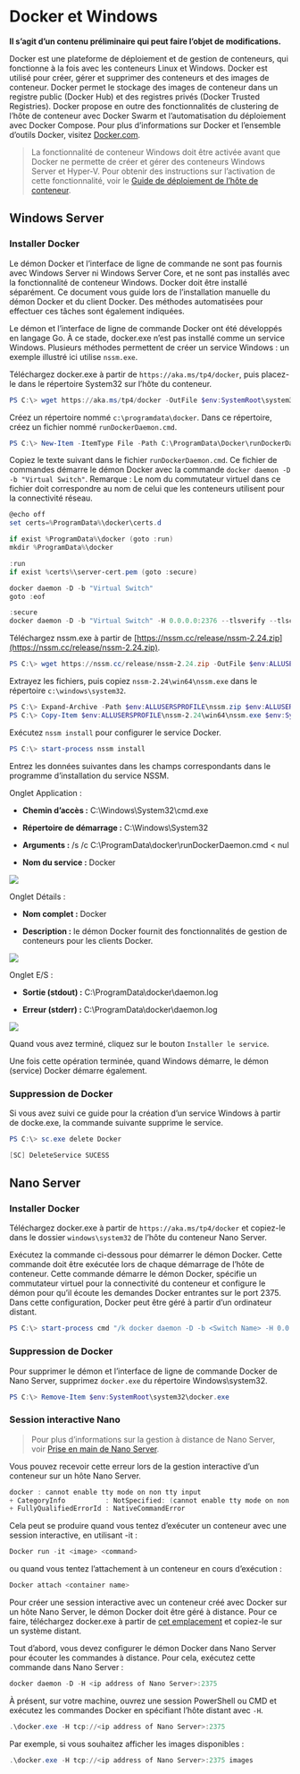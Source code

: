



# Docker et Windows

**Il s’agit d’un contenu préliminaire qui peut faire l’objet de modifications.**

Docker est une plateforme de déploiement et de gestion de conteneurs, qui fonctionne à la fois avec les conteneurs Linux et Windows. Docker est utilisé pour créer, gérer et supprimer des conteneurs et des images de conteneur. Docker permet le stockage des images de conteneur dans un registre public (Docker Hub) et des registres privés (Docker Trusted Registries). Docker propose en outre des fonctionnalités de clustering de l’hôte de conteneur avec Docker Swarm et l’automatisation du déploiement avec Docker Compose. Pour plus d’informations sur Docker et l’ensemble d’outils Docker, visitez [Docker.com](https://www.docker.com/).

> La fonctionnalité de conteneur Windows doit être activée avant que Docker ne permette de créer et gérer des conteneurs Windows Server et Hyper-V. Pour obtenir des instructions sur l’activation de cette fonctionnalité, voir le [Guide de déploiement de l’hôte de conteneur](./docker_windows.md).

## Windows Server

### Installer Docker

Le démon Docker et l’interface de ligne de commande ne sont pas fournis avec Windows Server ni Windows Server Core, et ne sont pas installés avec la fonctionnalité de conteneur Windows. Docker doit être installé séparément. Ce document vous guide lors de l’installation manuelle du démon Docker et du client Docker. Des méthodes automatisées pour effectuer ces tâches sont également indiquées.

Le démon et l’interface de ligne de commande Docker ont été développés en langage Go. À ce stade, docker.exe n’est pas installé comme un service Windows. Plusieurs méthodes permettent de créer un service Windows : un exemple illustré ici utilise `nssm.exe`.

Téléchargez docker.exe à partir de `https://aka.ms/tp4/docker`, puis placez-le dans le répertoire System32 sur l’hôte du conteneur.

```powershell
PS C:\> wget https://aka.ms/tp4/docker -OutFile $env:SystemRoot\system32\docker.exe
```

Créez un répertoire nommé `c:\programdata\docker`. Dans ce répertoire, créez un fichier nommé `runDockerDaemon.cmd`.

```powershell
PS C:\> New-Item -ItemType File -Path C:\ProgramData\Docker\runDockerDaemon.cmd -Force
```

Copiez le texte suivant dans le fichier `runDockerDaemon.cmd`. Ce fichier de commandes démarre le démon Docker avec la commande `docker daemon -D -b "Virtual Switch"`. Remarque : Le nom du commutateur virtuel dans ce fichier doit correspondre au nom de celui que les conteneurs utilisent pour la connectivité réseau.

```powershell
@echo off
set certs=%ProgramData%\docker\certs.d

if exist %ProgramData%\docker (goto :run)
mkdir %ProgramData%\docker

:run
if exist %certs%\server-cert.pem (goto :secure)

docker daemon -D -b "Virtual Switch"
goto :eof

:secure
docker daemon -D -b "Virtual Switch" -H 0.0.0.0:2376 --tlsverify --tlscacert=%certs%\ca.pem --tlscert=%certs%\server-cert.pem --tlskey=%certs%\server-key.pem
```
Téléchargez nssm.exe à partir de [https://nssm.cc/release/nssm-2.24.zip](https://nssm.cc/release/nssm-2.24.zip).

```powershell
PS C:\> wget https://nssm.cc/release/nssm-2.24.zip -OutFile $env:ALLUSERSPROFILE\nssm.zip
```

Extrayez les fichiers, puis copiez `nssm-2.24\win64\nssm.exe` dans le répertoire `c:\windows\system32`.

```powershell
PS C:\> Expand-Archive -Path $env:ALLUSERSPROFILE\nssm.zip $env:ALLUSERSPROFILE
PS C:\> Copy-Item $env:ALLUSERSPROFILE\nssm-2.24\win64\nssm.exe $env:SystemRoot\system32
```
Exécutez `nssm install` pour configurer le service Docker.

```powershell
PS C:\> start-process nssm install
```

Entrez les données suivantes dans les champs correspondants dans le programme d’installation du service NSSM.

Onglet Application :

- **Chemin d’accès :** C:\Windows\System32\cmd.exe

- **Répertoire de démarrage :** C:\Windows\System32

- **Arguments :** /s /c C:\ProgramData\docker\runDockerDaemon.cmd < nul

- **Nom du service :** Docker

![](media/nssm1.png)

Onglet Détails :

- **Nom complet :** Docker

- **Description :** le démon Docker fournit des fonctionnalités de gestion de conteneurs pour les clients Docker.


![](media/nssm2.png)

Onglet E/S :

- **Sortie (stdout) :** C:\ProgramData\docker\daemon.log

- **Erreur (stderr) :** C:\ProgramData\docker\daemon.log


![](media/nssm3.png)

Quand vous avez terminé, cliquez sur le bouton `Installer le service`.

Une fois cette opération terminée, quand Windows démarre, le démon (service) Docker démarre également.

### Suppression de Docker

Si vous avez suivi ce guide pour la création d’un service Windows à partir de docke.exe, la commande suivante supprime le service.

```powershell
PS C:\> sc.exe delete Docker

[SC] DeleteService SUCESS
```

## Nano Server

### Installer Docker

Téléchargez docker.exe à partir de `https://aka.ms/tp4/docker` et copiez-le dans le dossier `windows\system32` de l’hôte du conteneur Nano Server.

Exécutez la commande ci-dessous pour démarrer le démon Docker. Cette commande doit être exécutée lors de chaque démarrage de l’hôte de conteneur. Cette commande démarre le démon Docker, spécifie un commutateur virtuel pour la connectivité du conteneur et configure le démon pour qu’il écoute les demandes Docker entrantes sur le port 2375. Dans cette configuration, Docker peut être géré à partir d’un ordinateur distant.

```powershell
PS C:\> start-process cmd "/k docker daemon -D -b <Switch Name> -H 0.0.0.0:2375”
```

### Suppression de Docker

Pour supprimer le démon et l’interface de ligne de commande Docker de Nano Server, supprimez `docker.exe` du répertoire Windows\system32.

```powershell
PS C:\> Remove-Item $env:SystemRoot\system32\docker.exe
```

### Session interactive Nano

> Pour plus d’informations sur la gestion à distance de Nano Server, voir [Prise en main de Nano Server](https://technet.microsoft.com/en-us/library/mt126167.aspx#bkmk_ManageRemote).

Vous pouvez recevoir cette erreur lors de la gestion interactive d’un conteneur sur un hôte Nano Server.

```powershell
docker : cannot enable tty mode on non tty input
+ CategoryInfo          : NotSpecified: (cannot enable tty mode on non tty input:String) [], RemoteException
+ FullyQualifiedErrorId : NativeCommandError 
```

Cela peut se produire quand vous tentez d’exécuter un conteneur avec une session interactive, en utilisant -it :

```powershell
Docker run -it <image> <command>
```
ou quand vous tentez l’attachement à un conteneur en cours d’exécution :

```powershell
Docker attach <container name>
```

Pour créer une session interactive avec un conteneur créé avec Docker sur un hôte Nano Server, le démon Docker doit être géré à distance. Pour ce faire, téléchargez docker.exe à partir de [cet emplacement](https://aka.ms/ContainerTools) et copiez-le sur un système distant.

Tout d’abord, vous devez configurer le démon Docker dans Nano Server pour écouter les commandes à distance. Pour cela, exécutez cette commande dans Nano Server :

```powershell
docker daemon -D -H <ip address of Nano Server>:2375
```

À présent, sur votre machine, ouvrez une session PowerShell ou CMD et exécutez les commandes Docker en spécifiant l’hôte distant avec `-H`.

```powershell
.\docker.exe -H tcp://<ip address of Nano Server>:2375
```

Par exemple, si vous souhaitez afficher les images disponibles :

```powershell
.\docker.exe -H tcp://<ip address of Nano Server>:2375 images
```






<!--HONumber=Feb16_HO4-->


